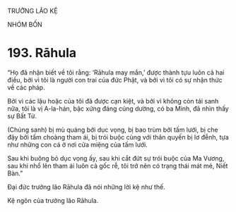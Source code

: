 TRƯỞNG LÃO KỆ

NHÓM BỐN

# 193. Rāhula

“Họ đã nhận biết về tôi rằng: ‘Rāhula may mắn,’ được thành tựu luôn cả hai điều, bởi vì tôi là người con trai của đức Phật, và bởi vì tôi có sự nhận thức về các pháp.

Bởi vì các lậu hoặc của tôi đã được cạn kiệt, và bởi vì không còn tái sanh nữa, tôi là vị A-la-hán, bậc xứng đáng cúng dường, có ba Minh, đã nhìn thấy sự Bất Tử.

(Chúng sanh) bị mù quáng bởi dục vọng, bị bao trùm bởi tấm lưới, bị che đậy bởi tấm choàng tham ái, bị trói buộc cùng với thân quyến bị lơ đễnh, tựa như những con cá ở nơi cửa miệng của tấm lưới.

Sau khi buông bỏ dục vọng ấy, sau khi cắt đứt sự trói buộc của Ma Vương, sau khi nhổ lên tham ái luôn cả gốc rễ, tôi trở nên có trạng thái mát mẻ, Niết Bàn.”

Đại đức trưởng lão Rāhula đã nói những lời kệ như thế.

Kệ ngôn của trưởng lão Rāhula.
